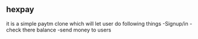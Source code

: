 ## hexpay

it is a simple paytm clone which will let user do following things
-Signup/in
-check there balance
-send money to users

